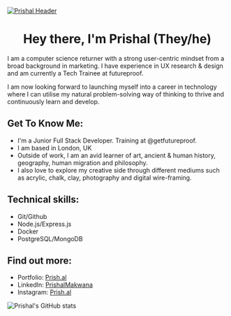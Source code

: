 [![Prishal Header](https://prish.al/images/PrishalMakwanaHeader_3.png "Header")](https://prish.al/)

<h1 align="center">Hey there, I'm Prishal (They/he)</h1>

I am a computer science returner with a strong user-centric mindset from a broad background in marketing. I have experience in UX research & design and am currently a Tech Trainee at futureproof.

I am now looking forward to launching myself into a career in technology where I can utilise my natural problem-solving way of thinking to thrive and continuously learn and develop.

<h2> Get To Know Me:</h2>

- I'm a Junior Full Stack Developer. Training at @getfutureproof.
- I am based in London, UK
- Outside of work, I am an avid learner of art, ancient & human history, geography, human migration and philosophy.
- I also love to explore my creative side through different mediums such as acrylic, chalk, clay, photography and digital wire-framing.

<h2> Technical skills:</h2>

- Git/Github
- Node.js/Express.js
- Docker
- PostgreSQL/MongoDB

<h2> Find out more:</h2>

<ul>
<li>Portfolio: <a href="https://prish.al"><i class="bi bi-file-person"></i> Prish.al</a></li>
<li>LinkedIn: <a href="https://www.linkedin.com/in/prishalmakwana/"><i class="bi bi-linkedin"></i>PrishalMakwana</a></li>
<li>Instagram: <a href="https://www.instagram.com/prish.al"><i class="bi bi-instagram"></i>Prish.al</a></li>
</ul>

![Prishal's GitHub stats](https://github-readme-stats.vercel.app/api?username=prishalm&show_icons=true&theme=vision-friendly-dark)
